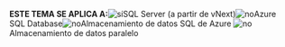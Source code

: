 <Token>**ESTE TEMA SE APLICA A:**![sí](media/yes.png)SQL Server (a partir de vNext)![no](media/no.png)Azure SQL Database![no](media/no.png)Almacenamiento de datos SQL de Azure ![no](media/no.png)Almacenamiento de datos paralelo </Token>


